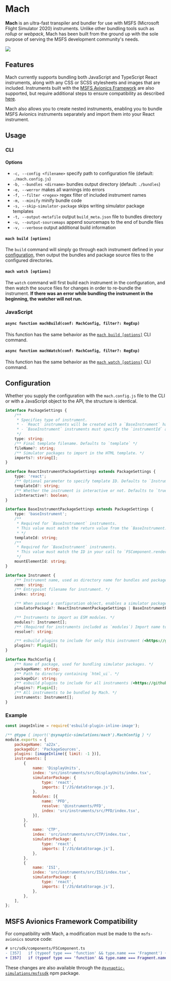 # Mach

**Mach** is an ultra-fast transpiler and bundler for use with MSFS (Microsoft Flight Simulator 2020) instruments. Unlike other bundling tools such as *rollup* or *webpack*, Mach has been built from the ground up with the sole purpose of serving the MSFS development community's needs.

![](https://i.imgur.com/9pRuFG9.gif)

## Features

Mach currently supports bundling both JavaScript and TypeScript React instruments, along with any CSS or SCSS stylesheets and images that are included. Instruments built with the [MSFS Avionics Framework](https://microsoft.github.io/msfs-avionics-mirror/docs/intro/) are also supported, but require additional steps to ensure compatibility as described [here](#msfs-avionics-framework-compatibility).

Mach also allows you to create nested instruments, enabling you to bundle MSFS Avionics instruments separately and import them into your React instrument.

## Usage

### CLI

#### Options

- `-c, --config <filename>` specify path to configuration file (default: `./mach.config.js`)
- `-b, --bundles <dirname>` bundles output directory (default: `./bundles`)
- `-e, --werror` makes all warnings into errors
- `-f, --filter <regex>` regex filter of included instrument names
- `-m, --minify` minify bundle code
- `-s, --skip-simulator-package` skips writing simulator package templates
- `-t, --output-metafile` output `build_meta.json` file to bundles directory
- `-u, --output-sourcemaps` append sourcemaps to the end of bundle files
- `-v, --verbose` output additional build information

#### `mach build [options]`

The `build` command will simply go through each instrument defined in your [configuration](#configuration), then output the bundles and package source files to the configured directories.

#### `mach watch [options]`

The `watch` command will first build each instrument in the configuration, and then watch the source files for changes in order to re-bundle the instrument. **If there was an error while bundling the instrument in the beginning, the watcher will not run.**


### JavaScript

#### `async function machBuild(conf: MachConfig, filter?: RegExp)`

This function has the same behavior as the [`mach build [options]`](#mach-build-options) CLI command.

#### `async function machWatch(conf: MachConfig, filter?: RegExp)`

This function has the same behavior as the [`mach watch [options]`](#mach-watch-options) CLI command.


## Configuration

Whether you supply the configuration with the `mach.config.js` file to the CLI or with a JavaScript object to the API, the structure is identical.
```ts
interface PackageSettings {
    /**
     * Specifies type of instrument.
     * - `React` instruments will be created with a `BaseInstrument` harness that exposes an `MSFS_REACT_MOUNT` element for mounting.
     * - `BaseInstrument` instruments must specify the `instrumentId` and `mountElementId` to match the instrument configuration.
     */
    type: string;
    /** Final template filename. Defaults to `template` */
    fileName?: string;
    /** Simulator packages to import in the HTML template. */
    imports?: string[];
}

interface ReactInstrumentPackageSettings extends PackageSettings {
    type: 'react';
    /** Optional parameter to specify template ID. Defaults to `Instrument.name`. */
    templateId?: string;
    /** Whether the instrument is interactive or not. Defaults to `true`. */
    isInteractive?: boolean;
}

interface BaseInstrumentPackageSettings extends PackageSettings {
    type: 'baseInstrument';
    /**
     * Required for `BaseInstrument` instruments.
     * This value must match the return value from the `BaseInstrument.templateID()` function.
     * */
    templateId: string;
    /**
     * Required for `BaseInstrument` instruments.
     * This value must match the ID in your call to `FSComponent.render()`..
     */
    mountElementId: string;
}

interface Instrument {
    /** Instrument name, used as directory name for bundles and packages. */
    name: string;
    /** Entrypoint filename for instrument. */
    index: string;

    /** When passed a configuration object, enables a simulator package export. */
    simulatorPackage?: ReactInstrumentPackageSettings | BaseInstrumentPackageSettings;

    /** Instruments to import as ESM modules. */
    modules?: Instrument[];
    /** (Required for instruments included as `modules`) Import name to resolve to the bundled module. */
    resolve?: string;

    /** esbuild plugins to include for only this instrument (<https://github.com/esbuild/community-plugins>) */
    plugins?: Plugin[];
}

interface MachConfig {
    /** Name of package, used for bundling simulator packages. */
    packageName: string;
    /** Path to directory containing `html_ui`. */
    packageDir: string;
    /** esbuild plugins to include for all instruments (<https://github.com/esbuild/community-plugins>) */
    plugins?: Plugin[];
    /** All instruments to be bundled by Mach. */
    instruments: Instrument[];
}
```

### Example
```js
const imageInline = require('esbuild-plugin-inline-image');

/** @type { import('@synaptic-simulations/mach').MachConfig } */
module.exports = {
    packageName: 'a22x',
    packageDir: 'PackageSources',
    plugins: [imageInline({ limit: -1 })],
    instruments: [
        {
            name: 'DisplayUnits',
            index: 'src/instruments/src/DisplayUnits/index.tsx',
            simulatorPackage: {
                type: 'react',
                imports: ['/JS/dataStorage.js'],
            },
            modules: [{
                name: 'PFD',
                resolve: '@instruments/PFD',
                index: 'src/instruments/src/PFD/index.tsx',
            }],
        },
        {
            name: 'CTP',
            index: 'src/instruments/src/CTP/index.tsx',
            simulatorPackage: {
                type: 'react',
                imports: ['/JS/dataStorage.js'],
            },
        },
        {
            name: 'ISI',
            index: 'src/instruments/src/ISI/index.tsx',
            simulatorPackage: {
                type: 'react',
                imports: ['/JS/dataStorage.js'],
            },
        },
    ],
};
```


## MSFS Avionics Framework Compatibility

For compatibility with Mach, a modification must be made to the `msfs-avionics` source code:
```diff
# src/sdk/components/FSComponent.ts
- [357]   if (typeof type === 'function' && type.name === 'Fragment') {
+ [357]   if (typeof type === 'function' && type.name === Fragment.name) {
```
These changes are also available through the [`@synaptic-simulations/msfssdk`](https://www.npmjs.com/package/@synaptic-simulations/msfssdk) npm package.
